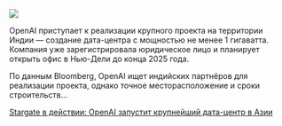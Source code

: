 <!--2025-09-01 14:30:20-->
<div class="yb">
  <div class="rss habr"><img src="https://habrastorage.org/getpro/habr/upload_files/671/a48/fa4/671a48fa4e6f2201156a3b2095b3748d.png" /><p>OpenAI приступает к реализации крупного проекта на территории Индии — создание дата-центра с мощностью не менее 1 гигаватта. Компания уже зарегистрировала юридическое лицо и планирует открыть офис в Нью-Дели до конца 2025 года.  </p><p>По данным Bloomberg, OpenAI ищет индийских партнёров для реализации проекта, однако точное месторасположение и сроки строительств... <p class="titl"><a href="https://habr.com/ru/companies/bothub/news/942836/?utm_source=habrahabr&utm_medium=rss&utm_campaign=942836">Stargate в действии: OpenAI запустит крупнейший дата-центр в Азии</a></p></div>
</div>

